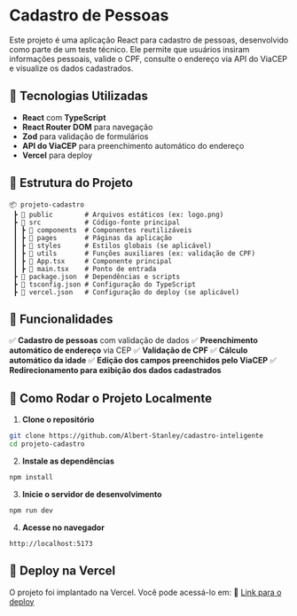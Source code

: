 # Cadastro de Pessoas

Este projeto é uma aplicação React para cadastro de pessoas, desenvolvido como parte de um teste técnico. Ele permite que usuários insiram informações pessoais, valide o CPF, consulte o endereço via API do ViaCEP e visualize os dados cadastrados.

## 🚀 Tecnologias Utilizadas

- **React** com **TypeScript**
- **React Router DOM** para navegação
- **Zod** para validação de formulários
- **API do ViaCEP** para preenchimento automático do endereço
- **Vercel** para deploy

## 📂 Estrutura do Projeto
```
📦 projeto-cadastro
 ┣ 📂 public        # Arquivos estáticos (ex: logo.png)
 ┣ 📂 src           # Código-fonte principal
 ┃ ┣ 📂 components  # Componentes reutilizáveis
 ┃ ┣ 📂 pages       # Páginas da aplicação
 ┃ ┣ 📂 styles      # Estilos globais (se aplicável)
 ┃ ┣ 📂 utils       # Funções auxiliares (ex: validação de CPF)
 ┃ ┣ 📜 App.tsx     # Componente principal
 ┃ ┣ 📜 main.tsx    # Ponto de entrada
 ┣ 📜 package.json  # Dependências e scripts
 ┣ 📜 tsconfig.json # Configuração do TypeScript
 ┣ 📜 vercel.json   # Configuração do deploy (se aplicável)
```

## 🎯 Funcionalidades

✅ **Cadastro de pessoas** com validação de dados
✅ **Preenchimento automático de endereço** via CEP
✅ **Validação de CPF**
✅ **Cálculo automático da idade**
✅ **Edição dos campos preenchidos pelo ViaCEP**
✅ **Redirecionamento para exibição dos dados cadastrados**

## 🔧 Como Rodar o Projeto Localmente

1. **Clone o repositório**
```sh
git clone https://github.com/Albert-Stanley/cadastro-inteligente
cd projeto-cadastro
```
2. **Instale as dependências**
```sh
npm install
```
3. **Inicie o servidor de desenvolvimento**
```sh
npm run dev
```
4. **Acesse no navegador**
```
http://localhost:5173
```

## 🚀 Deploy na Vercel

O projeto foi implantado na Vercel. Você pode acessá-lo em:
🔗 [Link para o deploy](https://cadastro-inteligente.vercel.app)

